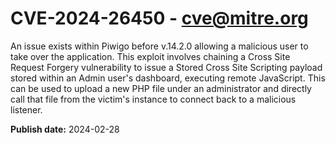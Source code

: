# CVE-2024-26450 - cve@mitre.org

An issue exists within Piwigo before v.14.2.0 allowing a malicious user to take over the application. This exploit involves chaining a Cross Site Request Forgery vulnerability to issue a Stored Cross Site Scripting payload stored within an Admin user's dashboard, executing remote JavaScript. This can be used to upload a new PHP file under an administrator and directly call that file from the victim's instance to connect back to a malicious listener.

**Publish date:** 2024-02-28
